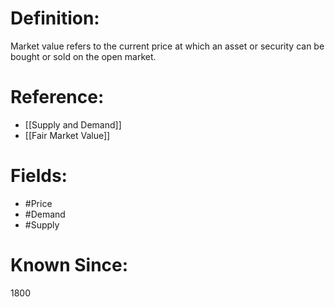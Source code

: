 

# Definition:
Market value refers to the current price at which an asset or security can be bought or sold on the open market.

# Reference:
- [[Supply and Demand]]
- [[Fair Market Value]]

# Fields: 
- #Price
- #Demand
- #Supply

# Known Since:
1800

